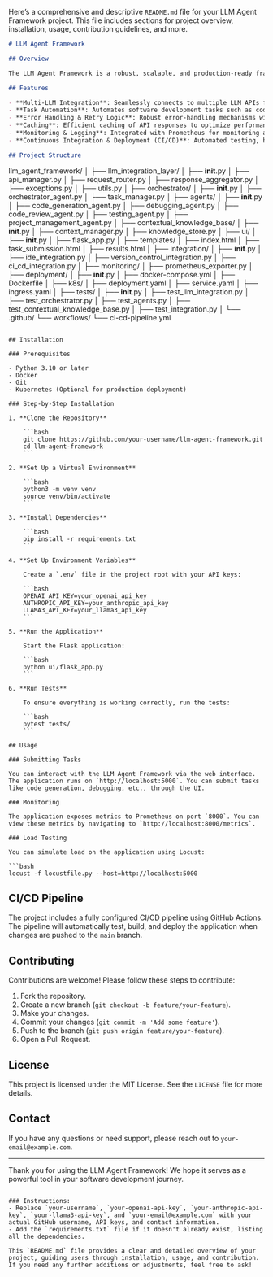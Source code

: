 Here’s a comprehensive and descriptive `README.md` file for your LLM Agent Framework project. This file includes sections for project overview, installation, usage, contribution guidelines, and more.

```markdown
# LLM Agent Framework

## Overview

The LLM Agent Framework is a robust, scalable, and production-ready framework designed to integrate with multiple large language models (LLMs) such as OpenAI GPT-4o, Anthropic Claude Sonnet 3.5, and Meta's LLaMA 3.1. The framework supports various software development tasks like code generation, debugging, code review, and more, leveraging the power of diverse LLMs.

## Features

- **Multi-LLM Integration**: Seamlessly connects to multiple LLM APIs for enhanced flexibility and performance.
- **Task Automation**: Automates software development tasks such as code generation, testing, and project management.
- **Error Handling & Retry Logic**: Robust error-handling mechanisms with retry logic to ensure reliability.
- **Caching**: Efficient caching of API responses to optimize performance and reduce redundant API calls.
- **Monitoring & Logging**: Integrated with Prometheus for monitoring and centralized logging for easy debugging.
- **Continuous Integration & Deployment (CI/CD)**: Automated testing, building, and deployment using GitHub Actions.

## Project Structure

```
llm_agent_framework/
│
├── llm_integration_layer/
│   ├── __init__.py
│   ├── api_manager.py
│   ├── request_router.py
│   ├── response_aggregator.py
│   ├── exceptions.py
│   ├── utils.py
│
├── orchestrator/
│   ├── __init__.py
│   ├── orchestrator_agent.py
│   ├── task_manager.py
│
├── agents/
│   ├── __init__.py
│   ├── code_generation_agent.py
│   ├── debugging_agent.py
│   ├── code_review_agent.py
│   ├── testing_agent.py
│   ├── project_management_agent.py
│
├── contextual_knowledge_base/
│   ├── __init__.py
│   ├── context_manager.py
│   ├── knowledge_store.py
│
├── ui/
│   ├── __init__.py
│   ├── flask_app.py
│   ├── templates/
│       ├── index.html
│       ├── task_submission.html
│       ├── results.html
│
├── integration/
│   ├── __init__.py
│   ├── ide_integration.py
│   ├── version_control_integration.py
│   ├── ci_cd_integration.py
│
├── monitoring/
│   ├── prometheus_exporter.py
│
├── deployment/
│   ├── __init__.py
│   ├── docker-compose.yml
│   ├── Dockerfile
│   ├── k8s/
│       ├── deployment.yaml
│       ├── service.yaml
│       ├── ingress.yaml
│
├── tests/
│   ├── __init__.py
│   ├── test_llm_integration.py
│   ├── test_orchestrator.py
│   ├── test_agents.py
│   ├── test_contextual_knowledge_base.py
│   ├── test_integration.py
│
└── .github/
    └── workflows/
        └── ci-cd-pipeline.yml
```

## Installation

### Prerequisites

- Python 3.10 or later
- Docker
- Git
- Kubernetes (Optional for production deployment)

### Step-by-Step Installation

1. **Clone the Repository**

    ```bash
    git clone https://github.com/your-username/llm-agent-framework.git
    cd llm-agent-framework
    ```

2. **Set Up a Virtual Environment**

    ```bash
    python3 -m venv venv
    source venv/bin/activate
    ```

3. **Install Dependencies**

    ```bash
    pip install -r requirements.txt
    ```

4. **Set Up Environment Variables**

    Create a `.env` file in the project root with your API keys:

    ```bash
    OPENAI_API_KEY=your_openai_api_key
    ANTHROPIC_API_KEY=your_anthropic_api_key
    LLAMA3_API_KEY=your_llama3_api_key
    ```

5. **Run the Application**

    Start the Flask application:

    ```bash
    python ui/flask_app.py
    ```

6. **Run Tests**

    To ensure everything is working correctly, run the tests:

    ```bash
    pytest tests/
    ```

## Usage

### Submitting Tasks

You can interact with the LLM Agent Framework via the web interface. The application runs on `http://localhost:5000`. You can submit tasks like code generation, debugging, etc., through the UI.

### Monitoring

The application exposes metrics to Prometheus on port `8000`. You can view these metrics by navigating to `http://localhost:8000/metrics`.

### Load Testing

You can simulate load on the application using Locust:

```bash
locust -f locustfile.py --host=http://localhost:5000
```

## CI/CD Pipeline

The project includes a fully configured CI/CD pipeline using GitHub Actions. The pipeline will automatically test, build, and deploy the application when changes are pushed to the `main` branch.

## Contributing

Contributions are welcome! Please follow these steps to contribute:

1. Fork the repository.
2. Create a new branch (`git checkout -b feature/your-feature`).
3. Make your changes.
4. Commit your changes (`git commit -m 'Add some feature'`).
5. Push to the branch (`git push origin feature/your-feature`).
6. Open a Pull Request.

## License

This project is licensed under the MIT License. See the `LICENSE` file for more details.

## Contact

If you have any questions or need support, please reach out to `your-email@example.com`.

---

Thank you for using the LLM Agent Framework! We hope it serves as a powerful tool in your software development journey.
```

### Instructions:
- Replace `your-username`, `your-openai-api-key`, `your-anthropic-api-key`, `your-llama3-api-key`, and `your-email@example.com` with your actual GitHub username, API keys, and contact information.
- Add the `requirements.txt` file if it doesn't already exist, listing all the dependencies.

This `README.md` file provides a clear and detailed overview of your project, guiding users through installation, usage, and contribution. If you need any further additions or adjustments, feel free to ask!